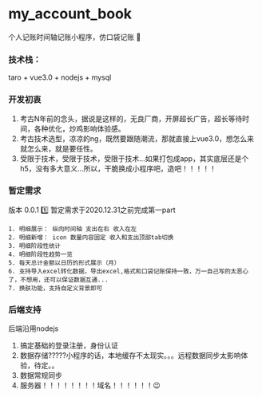 # my_account_book
个人记账时间轴记账小程序，仿口袋记账 :memo:

### 技术栈：

taro + vue3.0 + nodejs + mysql

### 开发初衷

1. 考古N年前的念头，据说是这样的，无良厂商，开屏超长广告，超长等待时间，各种优化，炒鸡影响体验感。
2. 考古技术选型，凉凉的ng，既然要跟随潮流，那就直接上vue3.0，想怎么来就怎么来，就是要任性。
3. 受限于技术，受限于技术，受限于技术...如果打包成app，其实底层还是个h5，没有多大意义...所以，干脆换成小程序吧，造吧！！！！！

### 暂定需求

版本 0.0.1 :one:
暂定需求于2020.12.31之前完成第一part

```
1. 明细展示： 纵向时间轴 支出在右 收入在左
2. 明细新增： icon 数量内容固定 收入和支出顶部tab切换
3. 明细阶段性统计 
4. 明细阶段性趋势一览
5. 每天总计金额以日历的形式展示（月）
6. 支持导入excel转化数据，导出excel,格式和口袋记账保持一致，万一自己写的太恶心了，不想用，还可以保证数据互通...
7. 换肤功能，支持自定义背景即可
```

### 后端支持

后端沿用nodejs
1. 搞定基础的登录注册，身份认证
2. 数据存储?????小程序的话，本地缓存不太现实。。。远程数据同步太影响体验，待定。。
3. 数据常规同步
4. 服务器！！！！！！！！域名！！！！！！:wink: